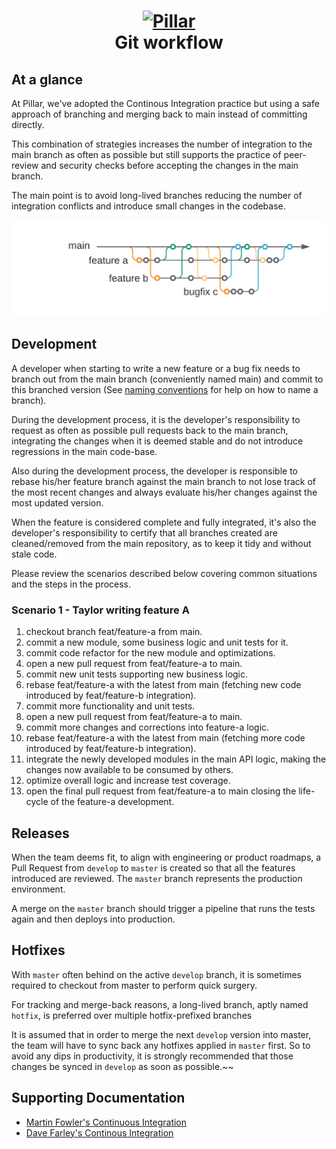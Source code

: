 <h1 align="center">
  <a title="Building financial tools for Canada's entrepreneurs" href="https://pillar.financial">
    <img alt="Pillar" width="200px" src="https://avatars.githubusercontent.com/u/86977965?s=200&v=4" />
    <br/>
  </a>
  Git workflow
</h1>

## At a glance

At Pillar, we've adopted the Continous Integration practice but using a safe approach of branching and merging back to main instead of committing directly.

This combination of strategies increases the number of integration to the main branch as often as possible but still supports the practice of peer-review and security checks
before accepting the changes in the main branch.

The main point is to avoid long-lived branches reducing the number of integration conflicts and introduce small changes in the codebase.

<img src="./assets/ci.png" />

## Development

A developer when starting to write a new feature or a bug fix needs to branch out from the main branch (conveniently named main) and commit to
this branched version (See [naming conventions](https://github.com/getPillar/developer-values/blob/master/code/NAMING_STANDARDS.md#rules) for help on how to name a branch).

During the development process, it is the developer's responsibility to request as often as possible pull requests back to the main branch, integrating the changes when it is
deemed stable and do not introduce regressions in the main code-base.

Also during the development process, the developer is responsible to rebase his/her feature branch against the main branch to not lose track of the most recent changes and always
evaluate his/her changes against the most updated version.

When the feature is considered complete and fully integrated, it's also the developer's responsibility to certify that all branches created are cleaned/removed from the
main repository, as to keep it tidy and without stale code.

Please review the scenarios described below covering common situations and the steps in the process.

### Scenario 1 - Taylor writing feature A

1. checkout branch feat/feature-a from main.
2. commit a new module, some business logic and unit tests for it.
3. commit code refactor for the new module and optimizations.
4. open a new pull request from feat/feature-a to main.
5. commit new unit tests supporting new business logic.
6. rebase feat/feature-a with the latest from main (fetching new code introduced by feat/feature-b integration).
7. commit more functionality and unit tests.
8. open a new pull request from feat/feature-a to main.
9. commit more changes and corrections into feature-a logic.
10. rebase feat/feature-a with the latest from main (fetching more code introduced by feat/feature-b integration).
11. integrate the newly developed modules in the main API logic, making the changes now available to be consumed by others.
12. optimize overall logic and increase test coverage.
13. open the final pull request from feat/feature-a to main closing the life-cycle of the feature-a development.

## Releases

When the team deems fit, to align with engineering or product roadmaps, a Pull Request from `develop` to `master` is created so that all the features introduced are reviewed. The `master` branch represents the production environment.

A merge on the `master` branch should trigger a pipeline that runs the tests again and then deploys into production.

## Hotfixes

With `master` often behind on the active `develop` branch, it is sometimes required to checkout from master to perform quick surgery.

For tracking and merge-back reasons, a long-lived branch, aptly named `hotfix`, is preferred over multiple hotfix-prefixed branches 

It is assumed that in order to merge the next `develop` version into master, the team will have to sync back any hotfixes applied in `master` first. So to avoid any dips in productivity, it is strongly recommended that those changes be synced in `develop` as soon as possible.~~

## Supporting Documentation

- [Martin Fowler's Continuous Integration](https://martinfowler.com/articles/continuousIntegration.html)
- [Dave Farley's Continous Integration](https://www.youtube.com/watch?v=jAtI5T4O1j0)
